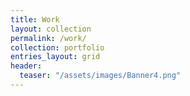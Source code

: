 ```yaml
---
title: Work
layout: collection
permalink: /work/
collection: portfolio
entries_layout: grid
header:
  teaser: "/assets/images/Banner4.png"
---
```

